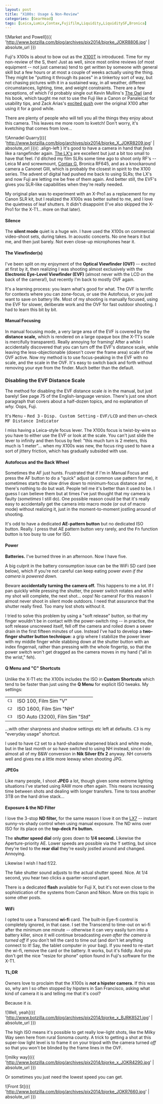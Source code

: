 ```yaml
---
layout: post
title: "X100s: Usage & Non-Review"
categories: [GearHead]
tags: [Leica,Lumix,Contax,Fujifilm,Liquidity,LiquiditySF,Bronica]
---
```

![Market and Powell]({{ 'http://www.botzilla.com/blog/archives/pix2014/bjorke_JOKR8806.jpg' | absolute_url }})

Fuji's X100s is about to bow out as the <a href="http://www.the-owl.co.uk/reviews/fuji-x100t-review.html" target="_blank"> X100T</a> is introduced. Time for my non-review of the S, then! Just as well, since most online reviews (of most equipment -- not just cameras) tend to get written by someone with general skill but a few hours or at most a couple of weeks actually using the thing. They might be &quot;putting it through its paces&quot; in a tinkertoy sort of way, but not chasing pictures with it in a sustained way, in all weather, different circumstances, lighting, time, and weight constraints. There are a few exceptions, of which I'd probably single out Kevin Mullins's <a href="http://www.the-owl.co.uk/">The Owl</a> (and his book, which taught me not to use the Fuji like a Canon or Panaleica) for usability tips, and Zack Arias's <a href="http://zackarias.com/for-photographers/gear-gadgets/fuji-x100-review/">excited gush</a> over the original X100 after using it for a good while.

There are plenty of people who will tell you all the things they enjoy about this camera. This leaves me more room to kvetch! Don't worry, it's kvetching that comes from love...

<!--more-->
![Annadel Quarry]({{ 'http://www.botzilla.com/blog/archives/pix2014/bjorke_X_JOKR8209.jpg' | absolute_orl }}){: .align-left }
It's good to have a camera in hand that <i>feels</i> like a rangefinder again. <a href="/blog/archives/cat_leicasonic.html">The LX's</a> are excellent but just a bit too small to have that feel.  I'd ditched my film SLRs some time ago to shoot only RF's -- Leica M and screwmount, <a href="/blog/archives/cat_contax.html">Contax G</a>, Bronica RF645, and as a knockaround camera a Canonet GIII, which is probably the closest in spirit to the X100 series. The advent of digital had pushed me back to using SLRs; the LX's and now Fuji are letting me be free of them again. And better still, the EVF's gives you SLR-like capabilities when they're really needed.

My original plan was to experiment with an X-Pro1 as a replacement for my Canon SLR kit, but I realized the X100s was better suited to me, and I love the quietness of leaf shutters. It didn't disappoint (I've also skipped the X-Pro1 for the X-T1&hellip; more on that later).

<h4>Silence</h4>

The <b>silent mode</b> quiet is a huge win. I have used the X100s on commercial video-shoot sets, during takes. In acoustic concerts. No one hears it but me, and then just barely. Not even close-up microphones hear it.

<h4>The Viewfinder(s)</h4>

I've been split on my enjoyment of the <b>Optical Viewfinder (OVF)</b> -- excited at first by it, then realizing I was shooting almost exclusively with the <b>Electronic Eye-Level Viewfinder (EVF)</b> (almost never with the LCD on the back of the camera!), but recently I'm back to mostly OVF again.

It's a learning process: you learn what's good for what. The OVF is terrific for contexts where you can zone-focus, or use the Autofocus, or you just want to save on battery life. Most of my shooting is manually focused, using the EVF for slower, deliberate work and the OVF for fast outdoor shooting. I had to learn this bit by bit.

<h4>Manual Focusing</h4>

In manual focusing mode, a very large area of the EVF is covered by the <b>distance scale,</b> which is rendered on a large opaque box (the X-T1's scale is mercifully transparent). Really annoying for framing! After a while I accidentally discovered that you can turn off the EVF's distance scale, while leaving the less-objectionable (doesn't cover the frame area) scale of the OVF active. Now my method is to use focus-peaking in the EVF with no scale, and the scale in the OVF. It's easy to switch back and forth without removing your eye from the finder. Much better than the default.

<div class="bg-info well"><h3>Disabling the EVF Distance Scale</h3>

The method for disabling the EVF distance scale <i>is</i> in the manual, but just barely! See page 75 of the English-language version. There's just one short paragraph that covers about a half-dozen topics, and no explanation of <i>why.</i> Oops, Fuji.

It's <kbd>Menu</kbd> - <kbd>Red 3</kbd> - <kbd>Disp. Custom Setting</kbd> - <kbd>EVF/LCD</kbd> and then un-check <kbd>MF Distance Indicator</kbd></div>

I miss having a Leica-style focus lever. The X100s focus is twist-by-wire so you have to  either use the EVF or look at the scale. You can't just slide the lever to infinity and then focus by feel: "this much turn is 2 meters, this much is 1 meter"&hellip; when my X100s was new, the focus ring used to have a sort of jittery friction, which has gradually subsided with use.

<h4>Autofocus and the Back Wheel</h4>

Sometimes the AF just hunts. Frustrated that if I'm in Manual Focus and press the AF button to do a "quick" adjust (a common use pattern for me), it sometimes starts the slow drive down to minimum-focus distance and there's nothing to do but wait. People tell me it's better than it used to be. I guess I can believe them but at times I've just thought that my camera is faulty (<i>sometimes</i> I still do). One possible reason could be that it's really easy to accidentally get the camera into macro mode (or out of macro mode) without realizing it, just in the moment-to-moment jostling around of shooting.

It's odd to have a dedicated <b>AE-pattern button</b> but no dedicated ISO button. Really. I press that AE pattern button very rarely, and the <kbd>Fn</kbd> function button is too busy to use for ISO.

<h4>Power</h4>

<b>Batteries.</b> I've burned three in an afternoon. Now I have five.

A big culprit in the battery consumption issue can be the WiFi SD card (see below), which if you're not careful can keep eating power <i>even if the camera is powered down.</i>

Beware <b>accidentally turning the camera off.</b> This happens to me a lot. If I pan quickly while pressing the shutter, the power switch rotates and while my shot will complete, the next shot&hellip; oops! No camera! For this reason I almost never shoot in silent mode outdoors. I need that assurance that the shutter really fired. Too many lost shots without it.

I tried to solve this problem by using a &quot;soft release&quot; button, so that my finger wouldn't be in contact with the power-switch ring --  in practice, the soft release unscrewed itself, fell off the camera and rolled down a sewer drain in the first fifteen minutes of use. Instead I've had to develop a <b>two-finger shutter button technique:</b> a grip where I stabilize the power lever with my middle finger while stabbing down at the shutter button with an index fingernail, rather than pressing with the whole fingertip, so that the power switch won't get dragged as the camera moves in my hand ("all in the wrist," feh).

<h4>Q Menu and "C" Shortcuts</h4>

Unlike the X-T1 etc the X100s includes the ISO in <b>Custom Shortcuts</b> which tend to be faster than just using the <b>Q Menu</b> for explicit ISO tweaks. My settings:

<table class="table well">
<tr><td><kbd>C1</kbd> </td><td>ISO 100, Film Sim "V"</td></tr>
<tr><td><kbd>C2</kbd> </td><td>ISO 1600, Film Sim "NH"</td></tr>
<tr><td><kbd>C3</kbd> </td><td>ISO Auto (3200), Film Sim "Std"</td></tr>
</table>

...with other sharpness and shadow settings etc left at defaults. <kbd>C3</kbd> is my "everyday usage" shortcut.

I used to have <kbd>C2</kbd> set to a hard-shadow sharpened black and white mode, but in the last month or so have switched to using NH instead, since I do almost all of my B&W conversion in <b>Nik Silver Efx 2</b> anyway. NH converts well and gives me a little more leeway when shooting JPG.

<h4>JPEGs</h4>

Like many people, I shoot <b>JPEG</b> a lot, though given some extreme lighting situations I've started using RAW more often again. This means increasing time between shots and dealing with longer transfers. Time to toss another 3TB on the hard drive stack...

<h4>Exposure & the ND Filter</h4>

I love the 3-stop <b>ND filter,</b> for the same reason I love it on the <a href="{{ site.baseurl }}{% post_url 2014-09-22-LX7-with-a-little-LX5 %}">LX7</a> -- instant sunny-vs-shady control when using manual exposure. The ND wins over ISO for its place on the <b>top-deck <kbd>Fn</kbd> button.</b>

The <b>shutter speed dial</b> only goes down to <b>1/4 second.</b> Likewise the Aperture-priority AE. Lower speeds are possible via the <kbd>T</kbd> setting, but since they're tied to the <b>rear dial</b> they're easily jostled around and changed. Annoying.

Likewise I wish I had f/22.

The fake shutter sound adjusts to the actual shutter speed. Nice. At 1/4 second, you hear two clicks a quarter-second apart.

There is a dedicated <b>flash</b> available for Fuji X, but it's not even close to the sophistication of the systems from Canon and Nikon. More on this topic in some other posts.

<h4>WiFi</h4>

I opted to use a Transcend <b>wi-fi</b> card. The built-in Eye-fi control is completely ignored, in that case. I set the Transcend to time-out on wi-fi after the minimum one minute -- otherwise it can very easily turn into a battery killer, since it will continue broadcasting <i>even after the camera is turned off</i> if you don't tell the card to time out (and don't let anything connect to it! Say, the tablet computer in your bag). If you need to re-start the wi-fi, remove the card or the battery. It works, but it's fiddly. And you don't get the nice "resize for phone" option found in Fuji's software for the X-T1.

<h4>TL;DR</h4>

Owners love to proclaim that the X100s is <b><i>not</i> a hipster camera.</b> If this was so, why am I so often stopped by hipsters in San Francisco, asking what kind of camera it is and telling me that it's cool?

Because it <i>is.</i>

![Well, yeah]({{ 'http://www.botzilla.com/blog/archives/pix2014/bjorke_x_BJRK8521.jpg' | absolute_url }})

The high ISO means it's possible to get really low-light shots, like the Milky Way seen here from rural Sonoma county. A trick to getting a shot at this super-low light level is to frame it on your tripod with the camera turned <i>off</i> so that you won't be blinded by the frame lines in the OVF.

![milky way]({{ 'http://www.botzilla.com/blog/archives/pix2014/bjorke_x_JOKR4290.jpg' | absolute_url }})

Or sometimes you just need the lowest speed you can get.

![Front St]({{ 'http://www.botzilla.com/blog/archives/pix2014/bjorke_JOKR7660.jpg' | absolute_url }})

